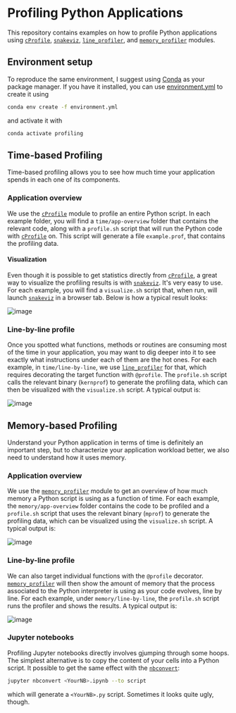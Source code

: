 # Profiling Python Applications

This repository contains examples on how to profile Python applications using [`cProfile`](https://docs.python.org/3/library/profile.html#module-cProfile), [`snakeviz`](http://jiffyclub.github.io/snakeviz/), [`line_profiler`](https://github.com/pyutils/line_profiler), and [`memory_profiler`](https://pypi.org/project/memory-profiler/) modules.

## Environment setup
To reproduce the same environment, I suggest using [Conda](https://docs.conda.io/projects/conda/en/latest/index.html) as your package manager. If you have it installed, you can use [environment.yml](./environment.yml) to create it using
```bash
conda env create -f environment.yml
```
and activate it with
```bash
conda activate profiling
```

## Time-based Profiling
Time-based profiling allows you to see how much time your application spends in each one of its components. 

### Application overview
We use the [`cProfile`](https://docs.python.org/3/library/profile.html#module-cProfile) module to profile an entire Python script. In each example folder, you will find a `time/app-overview` folder that contains the relevant code, along with a `profile.sh` script that will run the Python code with [`cProfile`](https://docs.python.org/3/library/profile.html#module-cProfile) on. This script will generate a file `example.prof`, that contains the profiling data.

#### Visualization
Even though it is possible to get statistics directly from [`cProfile`](https://docs.python.org/3/library/profile.html#module-cProfile), a great way to visualize the profiling results is with [`snakeviz`](http://jiffyclub.github.io/snakeviz/). It's very easy to use. For each example, you will find a `visualize.sh` script that, when run, will launch [`snakeviz`](http://jiffyclub.github.io/snakeviz/) in a browser tab. Below is how a typical result looks:

![image](https://user-images.githubusercontent.com/84105092/168884846-dd00fb5b-66f8-43f9-80e3-2db988e120f9.png)


### Line-by-line profile
Once you spotted what functions, methods or routines are consuming most of the time in your application, you may want to dig deeper into it to see exactly what instructions under each of them are the hot ones. For each example, in `time/line-by-line`, we use [`line_profiler`](https://github.com/pyutils/line_profiler) for that, which requires decorating the target function with `@profile`. The `profile.sh` script calls the relevant binary (`kernprof`) to generate the profiling data, which can then be visualized with the `visualize.sh` script. A typical output is:

![image](https://user-images.githubusercontent.com/84105092/168885257-e44b60fc-03f3-413c-83fc-a1920678e999.png)


## Memory-based Profiling
Understand your Python application in terms of time is definitely an important step, but to characterize your application workload better, we also need to understand how it uses memory. 

### Application overview
We use the [`memory_profiler`](https://pypi.org/project/memory-profiler/) module to get an overview of how much memory a Python script is using as a function of time. For each example, the `memory/app-overview` folder contains the code to be profiled and a `profile.sh` script that uses the relevant binary (`mprof`) to generate the profiling data, which can be visualized using the `visualize.sh` script. A typical output is:

![image](https://user-images.githubusercontent.com/84105092/168886421-18e657d5-f81b-4c82-a54c-2265e06ba901.png)

### Line-by-line profile
We can also target individual functions with the `@profile` decorator. [`memory_profiler`](https://pypi.org/project/memory-profiler/) will then show the amount of memory that the process associated to the Python interpreter is using as your code evolves, line by line. For each example, under `memory/line-by-line`, the `profile.sh` script runs the profiler and shows the results. A typical output is:

![image](https://user-images.githubusercontent.com/84105092/168887141-c6379677-7cb1-4387-9349-772dd9ba145e.png)


### Jupyter notebooks
Profiling Jupyter notebooks directly involves gjumping through some hoops. The simplest alternative is to copy the content of your cells into a Python script. It possible to get the same effect with the [`nbconvert`](https://nbconvert.readthedocs.io/en/latest/index.html):

```bash
jupyter nbconvert <YourNB>.ipynb --to script
```

which will generate a `<YourNB>.py` script. Sometimes it looks quite ugly, though.
